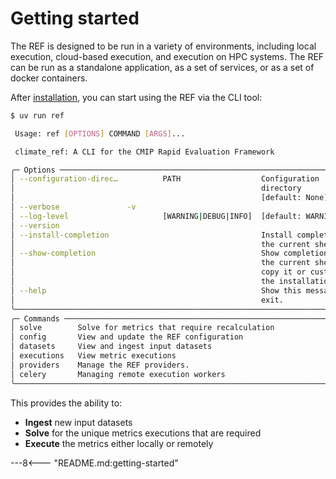# Getting started

The REF is designed to be run in a variety of environments, including local execution, cloud-based execution, and execution on HPC systems.
The REF can be run as a standalone application, as a set of services, or as a set of docker containers.

After [installation](./installation.md), you can start using the REF via the CLI tool:

```bash
$ uv run ref

 Usage: ref [OPTIONS] COMMAND [ARGS]...

 climate_ref: A CLI for the CMIP Rapid Evaluation Framework

╭─ Options ────────────────────────────────────────────────────────────────────╮
│ --configuration-direc…          PATH                  Configuration          │
│                                                       directory              │
│                                                       [default: None]        │
│ --verbose               -v                                                   │
│ --log-level                     [WARNING|DEBUG|INFO]  [default: WARNING]     │
│ --version                                                                    │
│ --install-completion                                  Install completion for │
│                                                       the current shell.     │
│ --show-completion                                     Show completion for    │
│                                                       the current shell, to  │
│                                                       copy it or customize   │
│                                                       the installation.      │
│ --help                                                Show this message and  │
│                                                       exit.                  │
╰──────────────────────────────────────────────────────────────────────────────╯
╭─ Commands ───────────────────────────────────────────────────────────────────╮
│ solve        Solve for metrics that require recalculation                    │
│ config       View and update the REF configuration                           │
│ datasets     View and ingest input datasets                                  │
│ executions   View metric executions                                          │
│ providers    Manage the REF providers.                                       │
│ celery       Managing remote execution workers                               │
╰──────────────────────────────────────────────────────────────────────────────╯
```

This provides the ability to:

* **Ingest** new input datasets
* **Solve** for the unique metrics executions that are required
* **Execute** the metrics either locally or remotely


---8<--- "README.md:getting-started"
